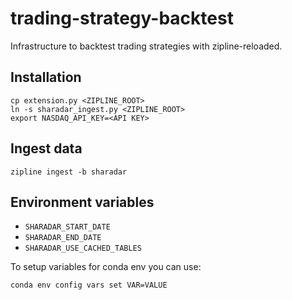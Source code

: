 # trading-strategy-backtest
Infrastructure to backtest trading strategies with zipline-reloaded.

## Installation


```
cp extension.py <ZIPLINE_ROOT>
ln -s sharadar_ingest.py <ZIPLINE_ROOT>
export NASDAQ_API_KEY=<API KEY>
```

## Ingest data

```
zipline ingest -b sharadar
```

## Environment variables

- `SHARADAR_START_DATE`
- `SHARADAR_END_DATE`
- `SHARADAR_USE_CACHED_TABLES`

To setup variables for conda env you can use:
```
conda env config vars set VAR=VALUE
```